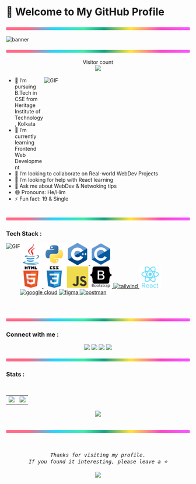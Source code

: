 # 👋 Welcome to My GitHub Profile 
<img src="https://github.com/ArshErgon/ArshErgon/blob/main/assets/header/lineBar.png" width="100%" height="8px"/>

![banner](https://user-images.githubusercontent.com/74407205/231990386-c5d1c57e-da3d-467e-9d66-0614fe7a72c2.png)

<img src="https://github.com/ArshErgon/ArshErgon/blob/main/assets/header/lineBar.png" width="100%" height="8px"/>

<p align="center"> 
  Visitor count<br>
  <img src="https://profile-counter.glitch.me/Ekam-Bitt/count.svg" />
</p>

<img align="right" alt="GIF" src="https://camo.githubusercontent.com/5ddf73ad3a205111cf8c686f687fc216c2946a75005718c8da5b837ad9de78c9/68747470733a2f2f7468756d62732e6766796361742e636f6d2f4576696c4e657874446576696c666973682d736d616c6c2e676966" width="400px" height="250" />

- 🔭 I’m pursuing B.Tech in CSE from Heritage Institute of Technology, Kolkata
- 🌱 I’m currently learning Frontend Web Development
- 👯 I’m looking to collaborate on Real-world WebDev Projects
- 🤔 I’m looking for help with React learning
- 💬 Ask me about WebDev & Netwoking tips
- 😄 Pronouns: He/Him
- ⚡ Fun fact: 19 & Single

<br>

<img src="https://github.com/ArshErgon/ArshErgon/blob/main/assets/header/lineBar.png" width="100%" height="8px"/>

<h3 align="left">Tech Stack :</h3>

<img align="left" alt="GIF" src="https://user-images.githubusercontent.com/74407205/232208553-2dd4181e-2d88-46a4-ac0b-15bda6d52f34.png" height="200px"/>

<a href="" target="_blank"><img src="https://raw.githubusercontent.com/devicons/devicon/master/icons/java/java-original.svg" alt="java" height="60" width="60" /></a>
<a href="" target="_blank"><img src="https://raw.githubusercontent.com/devicons/devicon/master/icons/python/python-original.svg" alt="python" height="60" width="60"/></a>
<a href="" target="_blank" rel="noreferrer"> <img src="https://raw.githubusercontent.com/devicons/devicon/master/icons/cplusplus/cplusplus-original.svg" alt="cplusplus" width="60" height="60"/> </a>
<a href="" target="_blank" rel="noreferrer"> <img src="https://raw.githubusercontent.com/devicons/devicon/master/icons/c/c-original.svg" alt="cplusplus" width="60" height="60"/> </a> <br>
<a href="" target="_blank" rel="noreferrer"> <img src="https://raw.githubusercontent.com/devicons/devicon/master/icons/html5/html5-original-wordmark.svg" alt="html5" width="60" height="60"/> </a>
<a href="" target="_blank" rel="noreferrer"> <img src="https://raw.githubusercontent.com/devicons/devicon/master/icons/css3/css3-original-wordmark.svg" alt="css3" width="60" height="60"/></a>
<a href="" target="_blank" rel="noreferrer"> <img src="https://raw.githubusercontent.com/devicons/devicon/master/icons/javascript/javascript-original.svg" alt="javascript" width="60" height="60"/></a>
<a href="" target="_blank" rel="noreferrer"> <img src="https://raw.githubusercontent.com/devicons/devicon/master/icons/bootstrap/bootstrap-plain-wordmark.svg" alt="bootstrap" width="60" height="60"/> </a> 
<a href="" target="_blank" rel="noreferrer"> <img src="https://www.vectorlogo.zone/logos/tailwindcss/tailwindcss-icon.svg" alt="tailwind" width="60" height="60"/> </a> 
<a href="" target="_blank" rel="noreferrer"> <img src="https://raw.githubusercontent.com/devicons/devicon/master/icons/react/react-original-wordmark.svg" alt="tailwind" width="60" height="60"/> </a> <br>
<a href="" target="_blank" rel="noreferrer"> <img src="https://www.vectorlogo.zone/logos/google_cloud/google_cloud-icon.svg" alt="google cloud" width="60" height="60"/></a>
<a href="" target="_blank" rel="noreferrer"> <img src="https://www.vectorlogo.zone/logos/figma/figma-icon.svg" alt="figma" width="60" height="60"/> </a>
<a href="" target="_blank" rel="noreferrer"> <img src="https://www.vectorlogo.zone/logos/getpostman/getpostman-icon.svg" alt="postman" width="60" height="60"/> </a>
 
<img src="https://github.com/ArshErgon/ArshErgon/blob/main/assets/header/lineBar.png" width="100%" height="8px"/>

<h3 align="left">Connect with me :</h3>

<p align="center">
  <a href="https://twitter.com/BittEkam"><img src="https://img.icons8.com/cute-clipart/64/000000/twitter.png"/></a> 
  <a href="https://www.linkedin.com/in/ekam-bitt-584645203/"><img src="https://img.icons8.com/cute-clipart/64/000000/linkedin.png"/></a>
  <a href="https://www.instagram.com/ekam.bitt28/"><img src="https://img.icons8.com/cute-clipart/64/000000/instagram-new.png"/></a>
  <a href="mailto:ekambitt@gmail.com"><img src="https://img.icons8.com/cute-clipart/64/000000/gmail.png"/></a>
</p>
 
<img src="https://github.com/ArshErgon/ArshErgon/blob/main/assets/header/lineBar.png" width="100%" height="8px"/>

<h3 align="left">Stats : </h3><br>

<table align="center">
<tr>
<td><img src="https://github-readme-stats.vercel.app/api/top-langs?username=Ekam-Bitt&show_icons=true&locale=en&layout=compact&theme=radical" />
</td>
<td>
<img src="https://github-readme-stats.vercel.app/api?username=Ekam-Bitt&include_all_commits=true&count_private=true&show_icons=true&line_height=20&theme=radical"/>
</td>
</tr>
</table>

<p align="center">
<img align="center" src="https://github-readme-streak-stats.herokuapp.com/?user=Ekam-Bitt&theme=black-ice&hide_border=true&stroke=0000&background=060A0CD" />
</p>
<br>

<img src="https://github.com/ArshErgon/ArshErgon/blob/main/assets/header/lineBar.png" width="100%" height="8px"/>

<p align="center"><br><br>
  <samp>
    <i>Thanks for visiting my profile.<br>If you found it interesting, please leave a ⭐️</i> 
  </samp>
</p>

<p align="center" width="100%">
  <img src="https://capsule-render.vercel.app/api?type=waving&color=gradient&height=150&width=100%&section=footer&text=Have%20a%20Nice%20Day"/>
</p>
